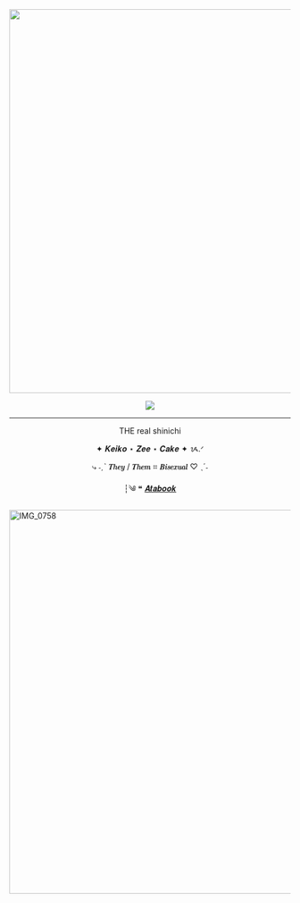 
<div align="center">


<img width="2048" height="687" alt="IMG_0757" src="https://github.com/user-attachments/assets/4d496db5-c136-41f9-9a3f-d3a45d69354b" />
  
![](https://komarev.com/ghpvc/?username=AutisticDetective&color=00047e&label=_"_Your_Honour,_he_won’t_stop_saying_it_😧🫴"__)

---

THE real shinichi

✦ 𝑲𝒆𝒊𝒌𝒐 ⋆ 𝒁𝒆𝒆 ⋆ 𝑪𝒂𝒌𝒆 ✦ ᝰ.ᐟ

⤷ ˗ˏˋ 𝑻𝒉𝒆𝒚 / 𝑻𝒉𝒆𝒎   ⌗   𝑩𝒊𝒔𝒆𝒙𝒖𝒂𝒍 ♡ ˎˊ˗

┆༄ ❝ [𝑨𝒕𝒂𝒃𝒐𝒐𝒌](https://imverrydelulu.atabook.org)


</div>

<img width="2048" height="687" alt="IMG_0758" src="https://github.com/user-attachments/assets/d7da783b-5461-40b9-b812-3d0e4c1dbdd1" />


